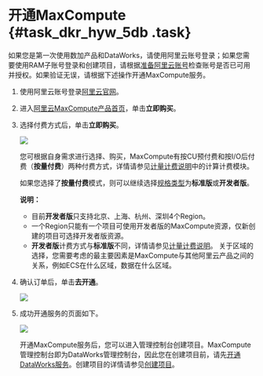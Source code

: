 # 开通MaxCompute {#task_dkr_hyw_5db .task}

如果您是第一次使用数加产品和DataWorks，请使用阿里云账号登录；如果您需要使用RAM子账号登录和创建项目，请根据[准备阿里云账号](cn.zh-CN/准备工作/准备阿里云账号.md#)检查账号是否已可用并授权。如果验证无误，请根据下述操作开通MaxCompute服务。

1.  使用阿里云账号登录[阿里云官网](https://account.aliyun.com/login/login.htm)。
2.  进入[阿里云MaxCompute产品首页](https://www.aliyun.com/product/odps)，单击**立即购买**。
3.  选择付费方式后，单击**立即购买**。 

    ![](http://static-aliyun-doc.oss-cn-hangzhou.aliyuncs.com/assets/img/11943/156215148450756_zh-CN.jpg)

    您可根据自身需求进行选择、购买，MaxCompute有按CU预付费和按I/O后付费（**按量付费**）两种付费方式，详情请参见[计量计费说明](https://help.aliyun.com/document_detail/27989.html)中的计算计费模块。

    如果您选择了**按量付费**模式，则可以继续选择[规格类型](https://common-buy.aliyun.com/?commodityCode=odps#/buy)为**标准版**或**开发者版**。

    **说明：** 

    -   目前**开发者版**只支持北京、上海、杭州、深圳4个Region。
    -   一个Region只能有一个项目可使用开发者版的MaxCompute资源，仅新创建的项目可选择开发者版资源。
    -   **开发者版**计费方式与**标准版**不同，详情请参见[计量计费说明](https://help.aliyun.com/document_detail/27989.html)。
    关于区域的选择，您需要考虑的最主要因素是MaxCompute与其他阿里云产品之间的关系，例如ECS在什么区域，数据在什么区域。

4.  确认订单后，单击**去开通**。 

    ![](http://static-aliyun-doc.oss-cn-hangzhou.aliyuncs.com/assets/img/11943/156215148450758_zh-CN.jpg)

5.  成功开通服务的页面如下。 

    ![](http://static-aliyun-doc.oss-cn-hangzhou.aliyuncs.com/assets/img/11943/156215148450716_zh-CN.jpg)

    开通MaxCompute服务后，您可以进入管理控制台创建项目。MaxCompute管理控制台即为DataWorks管理控制台，因此您在创建项目前，请先[开通DataWorks服务](https://common-buy.aliyun.com/?spm=5176.6660585.7745261643.1.72606bf8wEgBXN&commodityCode=dide_create_post#/buy)。创建项目的详情请参见[创建项目](cn.zh-CN/准备工作/创建项目.md#)。


